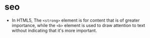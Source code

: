 # seo

- In HTML5, The `<strong>` element is for content that is of greater importance, while the `<b>` element is used to draw attention to text without indicating that it's more important.